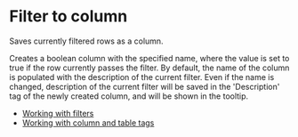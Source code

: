 <!-- TITLE: Filter to column -->
<!-- SUBTITLE: -->

# Filter to column

Saves currently filtered rows as a column.

Creates a boolean column with the specified name, where the value is set to true if the row currently passes the filter.
By default, the name of the column is populated with the description of the current filter. Even if the name is changed,
description of the current filter will be saved in the 'Description' tag of the newly created column, and will be shown
in the tooltip.

* [Working with filters](../visualize/viewers/filters.md)
* [Working with column and table tags](../visualize/viewers/column-selectors.md)
